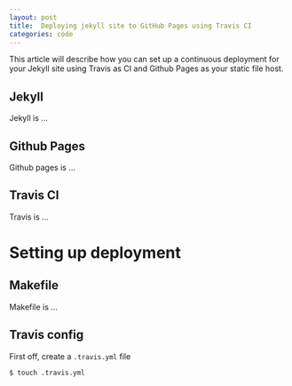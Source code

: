 ```yaml
---
layout: post
title:  Deploying jekyll site to GitHub Pages using Travis CI
categories: code
---
```


This article will describe how you can set up a continuous
deployment for your Jekyll site using Travis as CI and 
Github Pages as your static file host.

## Jekyll
Jekyll is ...
## Github Pages
Github pages is ...
## Travis CI 
Travis is ...

# Setting up deployment
## Makefile
Makefile is ...

## Travis config
First off, create a `.travis.yml` file

```bash
$ touch .travis.yml
```

